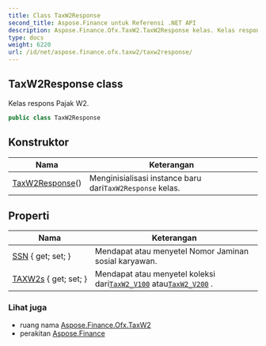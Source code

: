 ```yaml
---
title: Class TaxW2Response
second_title: Aspose.Finance untuk Referensi .NET API
description: Aspose.Finance.Ofx.TaxW2.TaxW2Response kelas. Kelas respons Pajak W2.
type: docs
weight: 6220
url: /id/net/aspose.finance.ofx.taxw2/taxw2response/
---
```

## TaxW2Response class

Kelas respons Pajak W2.

```csharp
public class TaxW2Response
```

## Konstruktor

| Nama | Keterangan |
| --- | --- |
| [TaxW2Response](taxw2response/)() | Menginisialisasi instance baru dari`TaxW2Response` kelas. |

## Properti

| Nama | Keterangan |
| --- | --- |
| [SSN](../../aspose.finance.ofx.taxw2/taxw2response/ssn/) { get; set; } | Mendapat atau menyetel Nomor Jaminan sosial karyawan. |
| [TAXW2s](../../aspose.finance.ofx.taxw2/taxw2response/taxw2s/) { get; set; } | Mendapat atau menyetel koleksi dari[`TaxW2_V100`](../taxw2_v100/) atau[`TaxW2_V200`](../taxw2_v200/) . |

### Lihat juga

* ruang nama [Aspose.Finance.Ofx.TaxW2](../../aspose.finance.ofx.taxw2/)
* perakitan [Aspose.Finance](../../)


